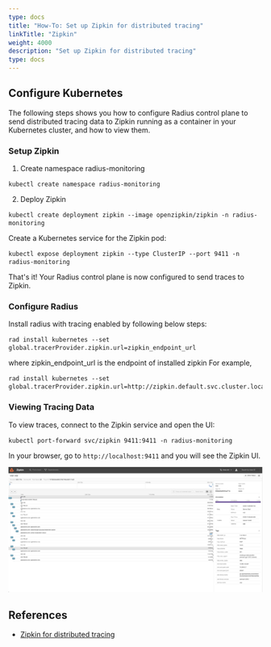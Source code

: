 ```yaml
---
type: docs
title: "How-To: Set up Zipkin for distributed tracing"
linkTitle: "Zipkin"
weight: 4000
description: "Set up Zipkin for distributed tracing"
type: docs
---
```


## Configure Kubernetes

The following steps shows you how to configure Radius control plane to send distributed tracing data to Zipkin running as a container in your Kubernetes cluster, and how to view them.

### Setup Zipkin

1. Create namespace radius-monitoring
```
kubectl create namespace radius-monitoring
```
2. Deploy Zipkin
```
kubectl create deployment zipkin --image openzipkin/zipkin -n radius-monitoring
```

Create a Kubernetes service for the Zipkin pod:
```
kubectl expose deployment zipkin --type ClusterIP --port 9411 -n radius-monitoring
```

That's it! Your Radius control plane is now configured to send traces to Zipkin.

### Configure Radius

Install radius with tracing enabled by following below steps:

```
rad install kubernetes --set  global.tracerProvider.zipkin.url=zipkin_endpoint_url
```
where zipkin_endpoint_url is the endpoint of installed zipkin
For example, 
```
rad install kubernetes --set  global.tracerProvider.zipkin.url=http://zipkin.default.svc.cluster.local:9411/api/v2/spans
```

### Viewing Tracing Data

To view traces, connect to the Zipkin service and open the UI:
```
kubectl port-forward svc/zipkin 9411:9411 -n radius-monitoring
```

In your browser, go to `http://localhost:9411` and you will see the Zipkin UI.

![zipkin](zipkin_ui.png)

## References
- [Zipkin for distributed tracing](https://zipkin.io/)
